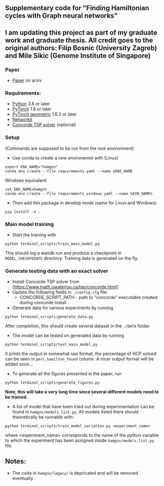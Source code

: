 ## Supplementary code for "Finding Hamiltonian cycles with Graph neural networks"
## I am updating this project as part of my graduate work and graduate thesis. All credit goes to the original authors: Filip Bosnic (University Zagreb) and Mile Sikic (Genome Institute of Singapore)

### Paper
* [Paper](https://arxiv.org/pdf/2306.06523) on arxiv

### Requirements:
* [Python](https://www.python.org/) 3.8 or later
* [PyTorch](https://pytorch.org/) 1.8 or later
* [PyTorch geometric](https://pytorch-geometric.readthedocs.io/en/latest/index.html) 1.6.3 or later
* [Networkit](https://networkit.github.io/)
* [Concorde TSP solver](http://www.math.uwaterloo.ca/tsp/concorde.html) (optional)

### Setup
(Commands are supposed to be run from the root environment)
* Use conda to create a new environemnt with (Linux)
```
export ENV_NAME="hamgnn"
conda env create --file requirements.yaml --name $ENV_NAME
```
Windows equivalent: 
```
set ENV_NAME=hamgnn
conda env create --file requirements_windows.yaml --name %EVN_NAME%
```
* Then add this package in develop mode (same for Linux and Windows)
```
pip install -e .
```

### Main model training
* Start the training with
```
python terminal_scripts/train_main_model.py
```
This should log a wandb run and produce a checkpoint in `MODEL_CHECKPOINTS` directory. Training data is generated on the fly.

### Generate testing data with an exact solver
* Install Concorde TSP solver from [https://www.math.uwaterloo.ca/tsp/concorde.html]
* Update the following fields in `./config.cfg` file:
    * CONCORDE_SCRIPT_PATH - path to "concorde" executable created during concorde install
* Generate data for various experiments by running
```
python terminal_scripts/generate_data.py
```
After completion, this should create several dataset in the `./DATA` folder.
* The model can be tested on generated data by running
```
python terminal_scripts/test_main_model.py
```
It prints the output in somewhat raw format, the percentage of HCP solved can be seen in `perc_hamilton_found` column. A nicer output format will be added soon...
* To generate all the figures presented in the paper, run
```
python terminal_scripts/generate_figures.py
```
**Note, this will take a very long time since several different models need to be trained.**
* A list of model that have been tried out during experimentation can be found in `hamgnn/models_list.py`. All models listed there should theoretically be runnable with:
```
python terminal_scripts/train_model_variation.py <experiment_name>
```
where <experiment_name> corresponds to the name of the python variable to which the experiment has been assigned inside `hamgnn/models_list.py` file.

## Notes:
* The code in ```hamgnn/legacy/``` is depricated and will be removed eventually
